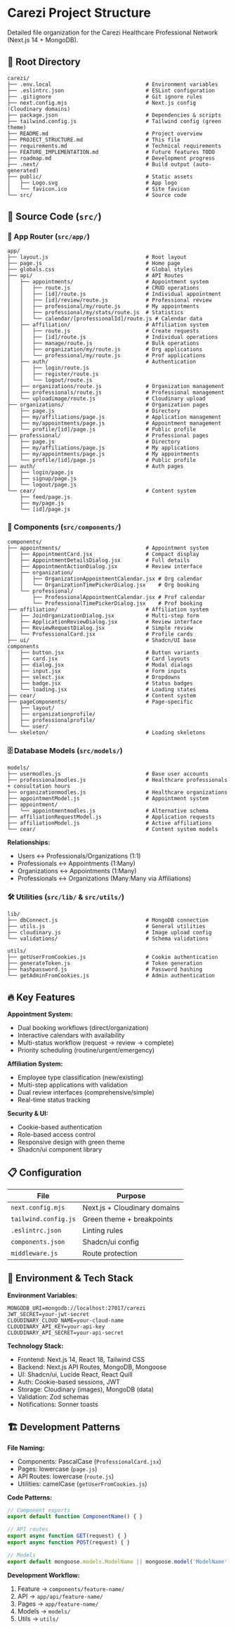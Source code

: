 # Carezi Project Structure

Detailed file organization for the Carezi Healthcare Professional Network (Next.js 14 + MongoDB).

## 📁 Root Directory

```
carezi/
├── .env.local              				# Environment variables
├── .eslintrc.json          				# ESLint configuration
├── .gitignore              				# Git ignore rules
├── next.config.mjs         				# Next.js config (Cloudinary domains)
├── package.json            				# Dependencies & scripts
├── tailwind.config.js      				# Tailwind config (green theme)
├── README.md               				# Project overview
├── PROJECT_STRUCTURE.md    				# This file
├── requirements.md         				# Technical requirements
├── FEATURE_IMPLEMENTATION.md				# Future features TODO
├── roadmap.md              				# Development progress
├── .next/                  				# Build output (auto-generated)
├── public/                 				# Static assets
│   ├── Logo.svg            				# App logo
│   └── favicon.ico         				# Site favicon
└── src/                    				# Source code
```

## 🎯 Source Code (`src/`)

### 📱 App Router (`src/app/`)

```
app/
├── layout.js 								# Root layout
├── page.js 								# Home page
├── globals.css 							# Global styles
├── api/ 									# API Routes
│   ├── appointments/ 						# Appointment system
│   │   ├── route.js 						# CRUD operations
│   │   ├── [id]/route.js 					# Individual appointment
│   │   ├── [id]/review/route.js 			# Professional review
│   │   ├── professional/my/route.js		# My appointments
│   │   ├── professional/my/stats/route.js 	# Statistics
│   │   └── calendar/[professionalId]/route.js # Calendar data
│   ├── affiliation/ 						# Affiliation system
│   │   ├── route.js						# Create requests
│   │   ├── [id]/route.js					# Individual operations
│   │   ├── manage/route.js					# Bulk operations
│   │   ├── organization/my/route.js		# Org applications
│   │   └── professional/my/route.js		# Prof applications
│   ├── auth/								# Authentication
│   │   ├── login/route.js
│   │   ├── register/route.js
│   │   └── logout/route.js
│   ├── organizations/route.js				# Organization management
│   ├── professionals/route.js				# Professional management
│   └── uploadimage/route.js				# Cloudinary upload
├── organizations/							# Organization pages
│   ├── page.js								# Directory
│   ├── my/affiliations/page.js				# Application management
│   ├── my/appointments/page.js				# Appointment management
│   └── profile/[id]/page.js				# Public profile
├── professional/							# Professional pages
│   ├── page.js								# Directory
│   ├── my/affiliations/page.js				# My applications
│   ├── my/appointments/page.js				# My appointments
│   └── profile/[id]/page.js				# Public profile
├── auth/									# Auth pages
│   ├── login/page.js
│   ├── signup/page.js
│   └── logout/page.js
└── cear/									# Content system
    ├── feed/page.js
    ├── my/page.js
    └── [id]/page.js
```

### 🧩 Components (`src/components/`)

```
components/
├── appointments/							# Appointment system
│   ├── AppointmentCard.jsx					# Compact display
│   ├── AppointmentDetailsDialog.jsx		# Full details
│   ├── AppointmentActionDialog.jsx			# Review interface
│   ├── organization/
│   │   ├── OrganizationAppointmentCalendar.jsx # Org calendar
│   │   └── OrganizationTimePickerDialog.jsx    # Org booking
│   └── professional/
│       ├── ProfessionalAppointmentCalendar.jsx # Prof calendar
│       └── ProfessionalTimePickerDialog.jsx    # Prof booking
├── affiliation/							# Affiliation system
│   ├── JoinOrganizationDialog.jsx			# Multi-step form
│   ├── ApplicationReviewDialog.jsx			# Review interface
│   ├── ReviewRequestDialog.jsx				# Simple review
│   └── ProfessionalCard.jsx				# Profile cards
├── ui/										# Shadcn/UI base components
│   ├── button.jsx							# Button variants
│   ├── card.jsx							# Card layouts
│   ├── dialog.jsx							# Modal dialogs
│   ├── input.jsx							# Form inputs
│   ├── select.jsx							# Dropdowns
│   ├── badge.jsx							# Status badges
│   └── loading.jsx							# Loading states
├── cear/									# Content system
├── pageComponents/							# Page-specific
│   ├── layout/
│   ├── organizationprofile/
│   ├── professionalprofile/
│   └── user/
└── skeleton/								# Loading skeletons
```

### 🗄️ Database Models (`src/models/`)

```
models/
├── usermodles.js							# Base user accounts
├── professionalmodles.js					# Healthcare professionals + consultation hours
├── organizationmodles.js					# Healthcare organizations
├── appointmentModel.js						# Appointment system
├── appointment/
│   └── appointmentmodles.js 				# Alternative schema
├── affiliationRequestModel.js 				# Application requests
├── affiliationModel.js     				# Active affiliations
└── cear/                   				# Content system models
```

**Relationships:**
- Users ↔ Professionals/Organizations (1:1)
- Professionals ↔ Appointments (1:Many)
- Organizations ↔ Appointments (1:Many)
- Professionals ↔ Organizations (Many:Many via Affiliations)

### 🛠️ Utilities (`src/lib/` & `src/utils/`)

```
lib/
├── dbConnect.js							# MongoDB connection
├── utils.js								# General utilities
├── cloudinary.js							# Image upload config
└── validations/							# Schema validations

utils/
├── getUserFromCookies.js					# Cookie authentication
├── generateToken.js						# Token generation
├── hashpassword.js							# Password hashing
└── getAdminFromCookies.js					# Admin authentication
```

## 🔥 Key Features

**Appointment System:**
- Dual booking workflows (direct/organization)
- Interactive calendars with availability
- Multi-status workflow (request → review → complete)
- Priority scheduling (routine/urgent/emergency)

**Affiliation System:**
- Employee type classification (new/existing)
- Multi-step applications with validation
- Dual review interfaces (comprehensive/simple)
- Real-time status tracking

**Security & UI:**
- Cookie-based authentication
- Role-based access control
- Responsive design with green theme
- Shadcn/ui component library

## 📋 Configuration

| File | Purpose |
|------|----------|
| `next.config.mjs` | Next.js + Cloudinary domains |
| `tailwind.config.js` | Green theme + breakpoints |
| `.eslintrc.json` | Linting rules |
| `components.json` | Shadcn/ui config |
| `middleware.js` | Route protection |

## 🔧 Environment & Tech Stack

**Environment Variables:**
```env
MONGODB_URI=mongodb://localhost:27017/carezi
JWT_SECRET=your-jwt-secret
CLOUDINARY_CLOUD_NAME=your-cloud-name
CLOUDINARY_API_KEY=your-api-key
CLOUDINARY_API_SECRET=your-api-secret
```

**Technology Stack:**
- Frontend: Next.js 14, React 18, Tailwind CSS
- Backend: Next.js API Routes, MongoDB, Mongoose
- UI: Shadcn/ui, Lucide React, React Quill
- Auth: Cookie-based sessions, JWT
- Storage: Cloudinary (images), MongoDB (data)
- Validation: Zod schemas
- Notifications: Sonner toasts

## 🏗️ Development Patterns

**File Naming:**
- Components: PascalCase (`ProfessionalCard.jsx`)
- Pages: lowercase (`page.js`)
- API Routes: lowercase (`route.js`)
- Utilities: camelCase (`getUserFromCookies.js`)

**Code Patterns:**
```javascript
// Component exports
export default function ComponentName() { }

// API routes
export async function GET(request) { }
export async function POST(request) { }

// Models
export default mongoose.models.ModelName || mongoose.model('ModelName', schema)
```

**Development Workflow:**
1. Feature → `components/feature-name/`
2. API → `app/api/feature-name/`
3. Pages → `app/feature-name/`
4. Models → `models/`
5. Utils → `utils/`